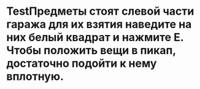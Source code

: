 # TestПредметы стоят слевой части гаража для их взятия наведите на них белый квадрат и нажмите E. Чтобы положить вещи в пикап, достаточно подойти к нему вплотную.
